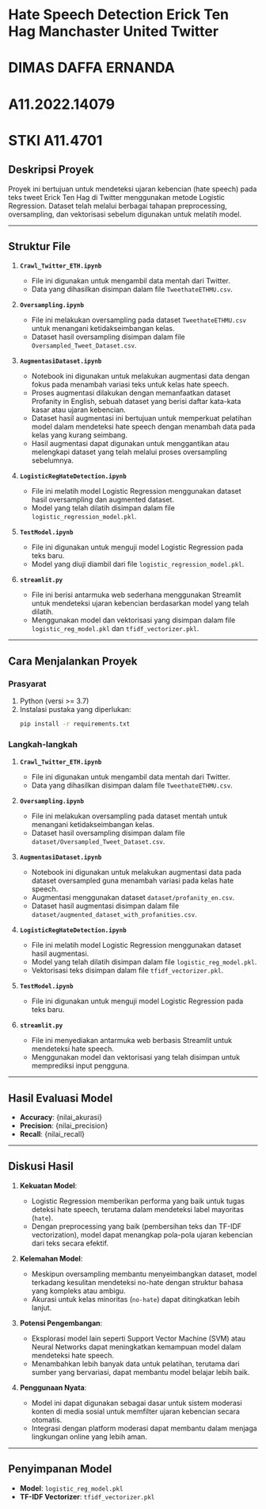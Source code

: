 # Hate Speech Detection Erick Ten Hag Manchaster United Twitter
# DIMAS DAFFA ERNANDA
# A11.2022.14079
# STKI A11.4701

## Deskripsi Proyek
Proyek ini bertujuan untuk mendeteksi ujaran kebencian (hate speech) pada teks tweet Erick Ten Hag di Twitter menggunakan metode Logistic Regression. Dataset telah melalui berbagai tahapan preprocessing, oversampling, dan vektorisasi sebelum digunakan untuk melatih model.

---

## Struktur File

1. **`Crawl_Twitter_ETH.ipynb`**
   - File ini digunakan untuk mengambil data mentah dari Twitter.
   - Data yang dihasilkan disimpan dalam file `TweethateETHMU.csv`.

2. **`Oversampling.ipynb`**
   - File ini melakukan oversampling pada dataset `TweethateETHMU.csv` untuk menangani ketidakseimbangan kelas.
   - Dataset hasil oversampling disimpan dalam file `Oversampled_Tweet_Dataset.csv`.

3. **`AugmentasiDataset.ipynb`**
   - Notebook ini digunakan untuk melakukan augmentasi data dengan fokus pada menambah variasi teks untuk kelas hate speech.
   - Proses augmentasi dilakukan dengan memanfaatkan dataset Profanity in English, sebuah dataset yang berisi daftar kata-kata kasar atau ujaran kebencian.
   - Dataset hasil augmentasi ini bertujuan untuk memperkuat pelatihan model dalam mendeteksi hate speech dengan menambah data pada kelas yang kurang seimbang.
   - Hasil augmentasi dapat digunakan untuk menggantikan atau melengkapi dataset yang telah melalui proses oversampling sebelumnya.

4. **`LogisticRegHateDetection.ipynb`**
   - File ini melatih model Logistic Regression menggunakan dataset hasil oversampling dan augmented dataset.
   - Model yang telah dilatih disimpan dalam file `logistic_regression_model.pkl`.

5. **`TestModel.ipynb`**
   - File ini digunakan untuk menguji model Logistic Regression pada teks baru.
   - Model yang diuji diambil dari file `logistic_regression_model.pkl`.

6. **`streamlit.py`**
   - File ini berisi antarmuka web sederhana menggunakan Streamlit untuk mendeteksi ujaran kebencian berdasarkan model yang telah dilatih.
   - Menggunakan model dan vektorisasi yang disimpan dalam file `logistic_reg_model.pkl` dan `tfidf_vectorizer.pkl`.

---

## Cara Menjalankan Proyek

### Prasyarat
1. Python (versi >= 3.7)
2. Instalasi pustaka yang diperlukan:
   ```bash
   pip install -r requirements.txt
   ```

### Langkah-langkah
1. **`Crawl_Twitter_ETH.ipynb`**
   - File ini digunakan untuk mengambil data mentah dari Twitter.
   - Data yang dihasilkan disimpan dalam file `TweethateETHMU.csv`.

2. **`Oversampling.ipynb`**
   - File ini melakukan oversampling pada dataset mentah untuk menangani ketidakseimbangan kelas.
   - Dataset hasil oversampling disimpan dalam file `dataset/Oversampled_Tweet_Dataset.csv`.

3. **`AugmentasiDataset.ipynb`**
   - Notebook ini digunakan untuk melakukan augmentasi data pada dataset oversampled guna menambah variasi pada kelas hate speech.
   - Augmentasi menggunakan dataset `dataset/profanity_en.csv`.
   - Dataset hasil augmentasi disimpan dalam file `dataset/augmented_dataset_with_profanities.csv`.

4. **`LogisticRegHateDetection.ipynb`**
   - File ini melatih model Logistic Regression menggunakan dataset hasil augmentasi.
   - Model yang telah dilatih disimpan dalam file `logistic_reg_model.pkl`.
   - Vektorisasi teks disimpan dalam file `tfidf_vectorizer.pkl`.

5. **`TestModel.ipynb`**
   - File ini digunakan untuk menguji model Logistic Regression pada teks baru.

6. **`streamlit.py`**
   - File ini menyediakan antarmuka web berbasis Streamlit untuk mendeteksi hate speech.
   - Menggunakan model dan vektorisasi yang telah disimpan untuk memprediksi input pengguna.

---

## Hasil Evaluasi Model

- **Accuracy**: {nilai_akurasi}
- **Precision**: {nilai_precision}
- **Recall**: {nilai_recall}

---

## Diskusi Hasil
1. **Kekuatan Model**:
   - Logistic Regression memberikan performa yang baik untuk tugas deteksi hate speech, terutama dalam mendeteksi label mayoritas (`hate`).
   - Dengan preprocessing yang baik (pembersihan teks dan TF-IDF vectorization), model dapat menangkap pola-pola ujaran kebencian dari teks secara efektif.

2. **Kelemahan Model**:
   - Meskipun oversampling membantu menyeimbangkan dataset, model terkadang kesulitan mendeteksi no-hate dengan struktur bahasa yang kompleks atau ambigu.
   - Akurasi untuk kelas minoritas (`no-hate`) dapat ditingkatkan lebih lanjut.

3. **Potensi Pengembangan**:
   - Eksplorasi model lain seperti Support Vector Machine (SVM) atau Neural Networks dapat meningkatkan kemampuan model dalam mendeteksi hate speech.
   - Menambahkan lebih banyak data untuk pelatihan, terutama dari sumber yang bervariasi, dapat membantu model belajar lebih baik.

4. **Penggunaan Nyata**:
   - Model ini dapat digunakan sebagai dasar untuk sistem moderasi konten di media sosial untuk memfilter ujaran kebencian secara otomatis.
   - Integrasi dengan platform moderasi dapat membantu dalam menjaga lingkungan online yang lebih aman.

---

## Penyimpanan Model
- **Model**: `logistic_reg_model.pkl`
- **TF-IDF Vectorizer**: `tfidf_vectorizer.pkl`

